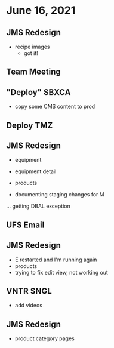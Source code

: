 # June 16, 2021

## JMS Redesign
- recipe images
	- got it!

## Team Meeting

## "Deploy" SBXCA
- copy some CMS content to prod

## Deploy TMZ

## JMS Redesign
- equipment
- equipment detail
- products

- documenting staging changes for M

... getting DBAL exception

## UFS Email

## JMS Redesign
- E restarted and I'm running again
- products
- trying to fix edit view, not working out

## VNTR SNGL
- add videos

## JMS Redesign
- product category pages
